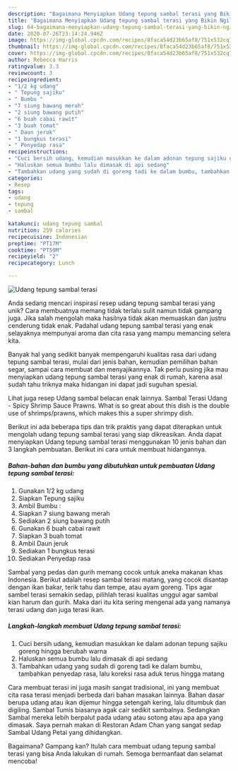 ```yaml
---
description: "Bagaimana Menyiapkan Udang tepung sambal terasi yang Bikin Ngiler"
title: "Bagaimana Menyiapkan Udang tepung sambal terasi yang Bikin Ngiler"
slug: 64-bagaimana-menyiapkan-udang-tepung-sambal-terasi-yang-bikin-ngiler
date: 2020-07-26T23:14:24.946Z
image: https://img-global.cpcdn.com/recipes/8faca54d23b65af8/751x532cq70/udang-tepung-sambal-terasi-foto-resep-utama.jpg
thumbnail: https://img-global.cpcdn.com/recipes/8faca54d23b65af8/751x532cq70/udang-tepung-sambal-terasi-foto-resep-utama.jpg
cover: https://img-global.cpcdn.com/recipes/8faca54d23b65af8/751x532cq70/udang-tepung-sambal-terasi-foto-resep-utama.jpg
author: Rebecca Harris
ratingvalue: 3.3
reviewcount: 3
recipeingredient:
- "1/2 kg udang"
- " Tepung sajiku"
- " Bumbu "
- "7 siung bawang merah"
- "2 siung bawang putih"
- "6 buah cabai rawit"
- "3 buah tomat"
- " Daun jeruk"
- "1 bungkus terasi"
- " Penyedap rasa"
recipeinstructions:
- "Cuci bersih udang, kemudian masukkan ke dalam adonan tepung sajiku goreng hingga berubah warna"
- "Haluskan semua bumbu lalu dimasak di api sedang"
- "Tambahkan udang yang sudah di goreng tadi ke dalam bumbu, tambahkan penyedap rasa, lalu koreksi rasa aduk terus hingga matang"
categories:
- Resep
tags:
- udang
- tepung
- sambal

katakunci: udang tepung sambal 
nutrition: 259 calories
recipecuisine: Indonesian
preptime: "PT17M"
cooktime: "PT59M"
recipeyield: "2"
recipecategory: Lunch

---
```



![Udang tepung sambal terasi](https://img-global.cpcdn.com/recipes/8faca54d23b65af8/751x532cq70/udang-tepung-sambal-terasi-foto-resep-utama.jpg)

Anda sedang mencari inspirasi resep udang tepung sambal terasi yang unik? Cara membuatnya memang tidak terlalu sulit namun tidak gampang juga. Jika salah mengolah maka hasilnya tidak akan memuaskan dan justru cenderung tidak enak. Padahal udang tepung sambal terasi yang enak selayaknya mempunyai aroma dan cita rasa yang mampu memancing selera kita.

Banyak hal yang sedikit banyak mempengaruhi kualitas rasa dari udang tepung sambal terasi, mulai dari jenis bahan, kemudian pemilihan bahan segar, sampai cara membuat dan menyajikannya. Tak perlu pusing jika mau menyiapkan udang tepung sambal terasi yang enak di rumah, karena asal sudah tahu triknya maka hidangan ini dapat jadi suguhan spesial.

Lihat juga resep Udang sambal belacan enak lainnya. Sambal Terasi Udang - Spicy Shrimp Sauce Prawns. What is so great about this dish is the double use of shrimps/prawns, which makes this a super shrimpy dish.


Berikut ini ada beberapa tips dan trik praktis yang dapat diterapkan untuk mengolah udang tepung sambal terasi yang siap dikreasikan. Anda dapat menyiapkan Udang tepung sambal terasi menggunakan 10 jenis bahan dan 3 langkah pembuatan. Berikut ini cara untuk membuat hidangannya.

<!--inarticleads1-->

##### Bahan-bahan dan bumbu yang dibutuhkan untuk pembuatan Udang tepung sambal terasi:

1. Gunakan 1/2 kg udang
1. Siapkan  Tepung sajiku
1. Ambil  Bumbu :
1. Siapkan 7 siung bawang merah
1. Sediakan 2 siung bawang putih
1. Gunakan 6 buah cabai rawit
1. Siapkan 3 buah tomat
1. Ambil  Daun jeruk
1. Sediakan 1 bungkus terasi
1. Sediakan  Penyedap rasa


Sambal yang pedas dan gurih memang cocok untuk aneka makanan khas Indonesia. Berikut adalah resep sambal terasi matang, yang cocok disantap dengan ikan bakar, terik tahu dan tempe, atau ayam goreng. Tips agar sambel terasi semakin sedap, pilihlah terasi kualitas unggul agar sambal kian harum dan gurih. Maka dari itu kita sering mengenal ada yang namanya terasi udang dan juga terasi ikan. 

<!--inarticleads2-->

##### Langkah-langkah membuat Udang tepung sambal terasi:

1. Cuci bersih udang, kemudian masukkan ke dalam adonan tepung sajiku goreng hingga berubah warna
1. Haluskan semua bumbu lalu dimasak di api sedang
1. Tambahkan udang yang sudah di goreng tadi ke dalam bumbu, tambahkan penyedap rasa, lalu koreksi rasa aduk terus hingga matang


Cara membuat terasi ini juga masih sangat tradisional, ini yang membuat cita rasa terasi menjadi berbeda dari bahan masakan lainnya. Bahan dasar berupa udang atau ikan dijemur hingga setengah kering, lalu ditumbuk dan digiling. Sambal Tumis biasanya agak cair sedikit sambalnya. Sedangkan Sambal mereka lebih berpalut pada udang atau sotong atau apa apa yang dimasak. Saya pernah makan di Restoran Adam Chan yang sangat sedap Sambal Udang Petai yang dihidangkan. 

Bagaimana? Gampang kan? Itulah cara membuat udang tepung sambal terasi yang bisa Anda lakukan di rumah. Semoga bermanfaat dan selamat mencoba!

